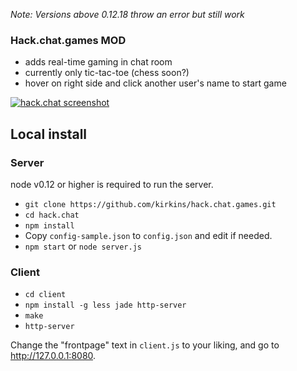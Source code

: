 <i>Note: Versions above 0.12.18 throw an error but still work</i>
### Hack.chat.games MOD
* adds real-time gaming in chat room
* currently only tic-tac-toe (chess soon?)
* hover on right side and click another user's name to start game

[![hack.chat screenshot](https://raw.githubusercontent.com/kirkins/hack.chat.games/master/screenshot.png)](https://youtu.be/NwusOLDp60s?t=5s)

## Local install

### Server

node v0.12 or higher is required to run the server.

* `git clone https://github.com/kirkins/hack.chat.games.git`
* `cd hack.chat`
* `npm install`
* Copy `config-sample.json` to `config.json` and edit if needed.
* `npm start` or `node server.js`

### Client
* `cd client`
* `npm install -g less jade http-server`
* `make`
* `http-server`

Change the "frontpage" text in `client.js` to your liking, and go to http://127.0.0.1:8080.
